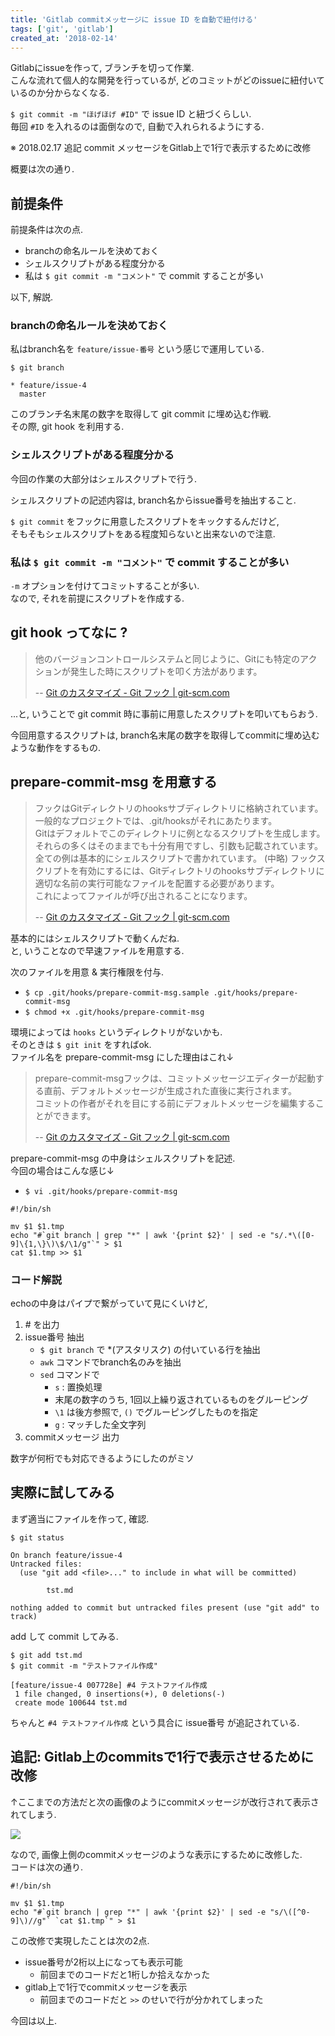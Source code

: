 ```yaml
---
title: 'Gitlab commitメッセージに issue ID を自動で紐付ける'
tags: ['git', 'gitlab']
created_at: '2018-02-14'
---
```


Gitlabにissueを作って, ブランチを切って作業.  
こんな流れて個人的な開発を行っているが, どのコミットがどのissueに紐付いているのか分からなくなる.

`$ git commit -m "ほげほげ #ID"` で issue ID と紐づくらしい.  
毎回 `#ID` を入れるのは面倒なので, 自動で入れられるようにする.

※ 2018.02.17 追記 commit メッセージをGitlab上で1行で表示するために改修

概要は次の通り.

## 前提条件

前提条件は次の点.

- branchの命名ルールを決めておく
- シェルスクリプトがある程度分かる
- 私は `$ git commit -m "コメント"` で commit することが多い

以下, 解説.

### branchの命名ルールを決めておく

私はbranch名を `feature/issue-番号` という感じで運用している.

```
$ git branch

* feature/issue-4
  master
```

このブランチ名末尾の数字を取得して git commit に埋め込む作戦.  
その際, git hook を利用する.

### シェルスクリプトがある程度分かる

今回の作業の大部分はシェルスクリプトで行う.

シェルスクリプトの記述内容は, branch名からissue番号を抽出すること.

`$ git commit` をフックに用意したスクリプトをキックするんだけど,  
そもそもシェルスクリプトをある程度知らないと出来ないので注意.

### 私は `$ git commit -m "コメント"` で commit することが多い

`-m` オプションを付けてコミットすることが多い.  
なので, それを前提にスクリプトを作成する.

## git hook ってなに ?

> 他のバージョンコントロールシステムと同じように、Gitにも特定のアクションが発生した時にスクリプトを叩く方法があります。
>
> -- [Git のカスタマイズ - Git フック | git-scm.com](https://git-scm.com/book/ja/v1/Git-%E3%81%AE%E3%82%AB%E3%82%B9%E3%82%BF%E3%83%9E%E3%82%A4%E3%82%BA-Git-%E3%83%95%E3%83%83%E3%82%AF)

...と, いうことで git commit 時に事前に用意したスクリプトを叩いてもらおう.

今回用意するスクリプトは, branch名末尾の数字を取得してcommitに埋め込むような動作をするもの.

## prepare-commit-msg を用意する

> フックはGitディレクトリのhooksサブディレクトリに格納されています。  
> 一般的なプロジェクトでは、.git/hooksがそれにあたります。  
> Gitはデフォルトでこのディレクトリに例となるスクリプトを生成します。  
> それらの多くはそのままでも十分有用ですし、引数も記載されています。  
> 全ての例は基本的にシェルスクリプトで書かれています。 (中略) フックスクリプトを有効にするには、Gitディレクトリのhooksサブディレクトリに適切な名前の実行可能なファイルを配置する必要があります。  
> これによってファイルが呼び出されることになります。
>
> -- [Git のカスタマイズ - Git フック | git-scm.com](https://git-scm.com/book/ja/v1/Git-%E3%81%AE%E3%82%AB%E3%82%B9%E3%82%BF%E3%83%9E%E3%82%A4%E3%82%BA-Git-%E3%83%95%E3%83%83%E3%82%AF)

基本的にはシェルスクリプトで動くんだね.  
と, いうことなので早速ファイルを用意する.

次のファイルを用意 & 実行権限を付与.

- `$ cp .git/hooks/prepare-commit-msg.sample .git/hooks/prepare-commit-msg`
- `$ chmod +x .git/hooks/prepare-commit-msg`

環境によっては `hooks` というディレクトリがないかも.  
そのときは `$ git init` をすればok.  
ファイル名を prepare-commit-msg にした理由はこれ↓

> prepare-commit-msgフックは、コミットメッセージエディターが起動する直前、デフォルトメッセージが生成された直後に実行されます。  
> コミットの作者がそれを目にする前にデフォルトメッセージを編集することができます。
>
> -- [Git のカスタマイズ - Git フック | git-scm.com](https://git-scm.com/book/ja/v1/Git-%E3%81%AE%E3%82%AB%E3%82%B9%E3%82%BF%E3%83%9E%E3%82%A4%E3%82%BA-Git-%E3%83%95%E3%83%83%E3%82%AF)

prepare-commit-msg の中身はシェルスクリプトを記述.  
今回の場合はこんな感じ↓

- `$ vi .git/hooks/prepare-commit-msg`

```
#!/bin/sh

mv $1 $1.tmp
echo "#`git branch | grep "*" | awk '{print $2}' | sed -e "s/.*\([0-9]\{1,\}\)\$/\1/g"`" > $1
cat $1.tmp >> $1
```

### コード解説

echoの中身はパイプで繋がっていて見にくいけど,

1. \# を出力
2. issue番号 抽出
    - `$ git branch` で \*(アスタリスク) の付いている行を抽出
    - `awk` コマンドでbranch名のみを抽出
    - `sed` コマンドで
        - `s` : 置換処理
        - 末尾の数字のうち, 1回以上繰り返されているものをグルーピング
        - `\1` は後方参照で, `()` でグルーピングしたものを指定
        - `g` : マッチした全文字列
3. commitメッセージ 出力

数字が何桁でも対応できるようにしたのがミソ

## 実際に試してみる

まず適当にファイルを作って, 確認.

```
$ git status

On branch feature/issue-4
Untracked files:
  (use "git add <file>..." to include in what will be committed)

        tst.md

nothing added to commit but untracked files present (use "git add" to track)
```

add して commit してみる.

```
$ git add tst.md 
$ git commit -m "テストファイル作成"

[feature/issue-4 007728e] #4 テストファイル作成
 1 file changed, 0 insertions(+), 0 deletions(-)
 create mode 100644 tst.md
```

ちゃんと `#4 テストファイル作成` という具合に issue番号 が追記されている.

## 追記: Gitlab上のcommitsで1行で表示させるために改修

↑ここまでの方法だと次の画像のようにcommitメッセージが改行されて表示されてしまう.

![](/images/pages/posts/20180214/modifyHooks.png)

なので, 画像上側のcommitメッセージのような表示にするために改修した.  
コードは次の通り.

```
#!/bin/sh

mv $1 $1.tmp
echo "#`git branch | grep "*" | awk '{print $2}' | sed -e "s/\([^0-9]\)//g"` `cat $1.tmp`" > $1
```

この改修で実現したことは次の2点.

- issue番号が2桁以上になっても表示可能
    - 前回までのコードだと1桁しか拾えなかった
- gitlab上で1行でcommitメッセージを表示
    - 前回までのコードだと `>>` のせいで行が分かれてしまった

今回は以上.
